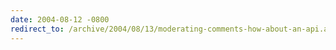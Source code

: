 ```yaml
---
date: 2004-08-12 -0800
redirect_to: /archive/2004/08/13/moderating-comments-how-about-an-api.aspx/
---
```

